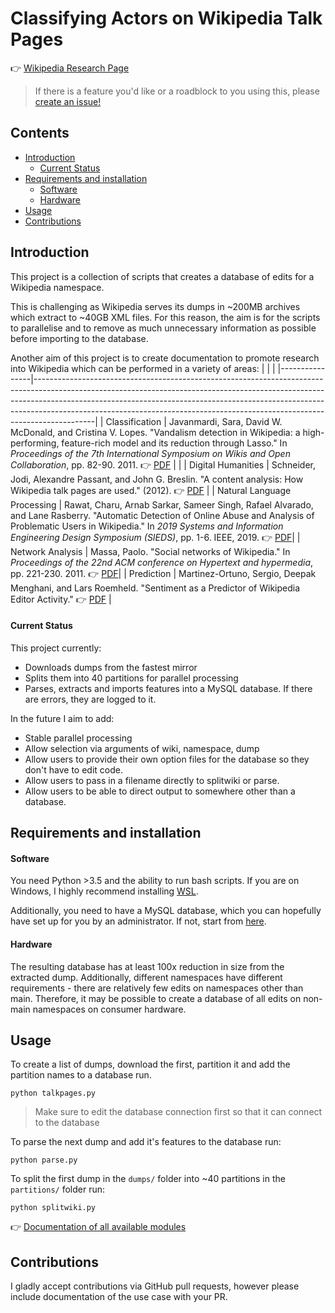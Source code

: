 # Classifying Actors on Wikipedia Talk Pages

👉 [Wikipedia Research Page](https://meta.wikimedia.org/wiki/Research:Classifying_Actors_on_Talk_Pages#Goals)

> If there is a feature you'd like or a roadblock to you using this, please [create an issue!](https://github.com/carlinmack/talkpages/issues/new)

## Contents

* [Introduction](#Introduction)
  * [Current Status](#Current-Status)
* [Requirements and installation](#Requirements-and-installation)
  * [Software](#Software)
  * [Hardware](#Hardware)
* [Usage](#Usage)
* [Contributions](#Contributions)
   
## Introduction

This project is a collection of scripts that creates a database of edits for a  Wikipedia namespace.

This is challenging as Wikipedia serves its dumps in ~200MB archives
which extract to ~40GB XML files. For this reason, the aim is for the
scripts to parallelise and to remove as much unnecessary information as
possible before importing to the database.

Another aim of this project is to create documentation to promote research into Wikipedia which can be performed in a variety of areas:
|                |                                                                                                                                                                                                                                                                                                                                       |
|----------------|---------------------------------------------------------------------------------------------------------------------------------------------------------------------------------------------------------------------------------------------------------------------------------------------------------------------------------------|
| Classification | Javanmardi, Sara, David W. McDonald, and Cristina V. Lopes. "Vandalism detection in Wikipedia: a high-performing, feature-rich model and its reduction through Lasso." In *Proceedings of the 7th International Symposium on Wikis and Open Collaboration*, pp. 82-90. 2011. 👉 [PDF](https://www.ics.uci.edu/~sjavanma/WikiSym-2011.pdf) |                                                             |
| Digital Humanities          | Schneider, Jodi, Alexandre Passant, and John G. Breslin. "A content analysis: How Wikipedia talk pages are used." (2012). 👉 [PDF](http://socialsemantics.org/files/publications/20100426_webs2010a.pdf)                |
| Natural Language Processing | Rawat, Charu, Arnab Sarkar, Sameer Singh, Rafael Alvarado, and Lane Rasberry. "Automatic Detection of Online Abuse and Analysis of Problematic Users in Wikipedia." In *2019 Systems and Information Engineering Design Symposium (SIEDS)*, pp. 1-6. IEEE, 2019. 👉 [PDF](https://meta.wikimedia.org/wiki/File:Automatic_Detection_of_Online_Abuse_and_Analysis_of_Problematic_Users_in_Wikipedia_preprint.pdf)|
| Network Analysis            | Massa, Paolo. "Social networks of Wikipedia." In *Proceedings of the 22nd ACM conference on Hypertext and hypermedia*, pp. 221-230. 2011. 👉 [PDF](https://www.gnuband.org/papers/social_networks_of_wikipedia/)|
| Prediction                  | Martinez-Ortuno, Sergio, Deepak Menghani, and Lars Roemheld. "Sentiment as a Predictor of Wikipedia Editor Activity." 👉 [PDF](http://cs229.stanford.edu/proj2014/Sergio%20Martinez-Ortuno,%20Deepak%20Menghani,%20Lars%20Roemheld,%20Sentiment%20as%20a%20Predictor%20of%20Wikipedia%20Editor%20Activity.pdf) |


#### Current Status

This project currently:

* Downloads dumps from the fastest mirror
* Splits them into 40 partitions for parallel processing
* Parses, extracts and imports features into a MySQL database. If there are errors, they are logged to it.

In the future I aim to add:

* Stable parallel processing
* Allow selection via arguments of wiki, namespace, dump
* Allow users to provide their own option files for the database so they don't have to edit code.
* Allow users to pass in a filename directly to splitwiki or parse. 
* Allow users to be able to direct output to somewhere other than a database.

## Requirements and installation

#### Software 

You need Python >3.5 and the ability to run bash scripts. If you are on Windows, I highly recommend installing [WSL](https://docs.microsoft.com/en-us/windows/wsl/install-win10). 

Additionally, you need to have a MySQL database, which you can hopefully have set up for you by an administrator. If not, start from [here](https://dev.mysql.com/doc/refman/8.0/en/installing.html). 

#### Hardware

The resulting database has at least 100x reduction in size from the extracted dump. Additionally, different namespaces have different requirements - there are relatively few edits on namespaces other than main. Therefore, it may be possible to create a database of all edits on non-main namespaces on consumer hardware. 

## Usage

To create a list of dumps, download the first, partition it and add the partition names to a database run.

```
python talkpages.py
```
> Make sure to edit the database connection first so that it can connect to the database

To parse the next dump and add it's features to the database run:

```
python parse.py
```

To split the first dump in the `dumps/` folder into ~40 partitions in the `partitions/` folder run:

```
python splitwiki.py
```

👉 [Documentation of all available modules ](DOCUMENTATION.md)

## Contributions

I gladly accept contributions via GitHub pull requests, however please include documentation of the use case with your PR.
